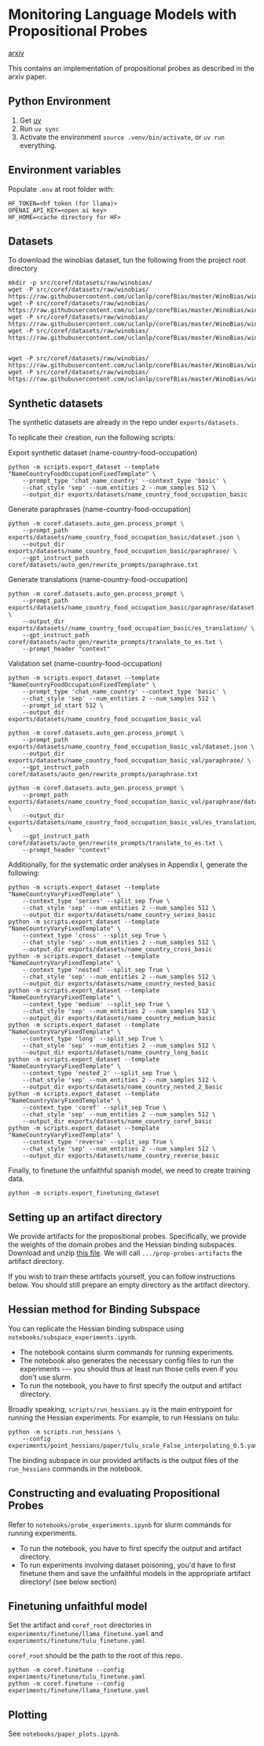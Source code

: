 # Monitoring Language Models with Propositional Probes

[arxiv](https://arxiv.org/abs/2406.19501)

This contains an implementation of propositional probes as described in the arxiv paper.

Python Environment
---
1. Get [uv](https://docs.astral.sh/uv/)
2. Run `uv sync`
3. Activate the environment `source .venv/bin/activate`, or `uv run` everything.


Environment variables
---
Populate `.env` at root folder with:
```
HF_TOKEN=<hf token (for llama)>
OPENAI_API_KEY=<open ai key>
HF_HOME=<cache directory for HF>
```


Datasets
---
To download the winobias dataset, tun the following from the project root directory
```
mkdir -p src/coref/datasets/raw/winobias/
wget -P src/coref/datasets/raw/winobias/ https://raw.githubusercontent.com/uclanlp/corefBias/master/WinoBias/wino/data/anti_stereotyped_type1.txt.dev
wget -P src/coref/datasets/raw/winobias/ https://raw.githubusercontent.com/uclanlp/corefBias/master/WinoBias/wino/data/pro_stereotyped_type1.txt.dev
wget -P src/coref/datasets/raw/winobias/ https://raw.githubusercontent.com/uclanlp/corefBias/master/WinoBias/wino/data/anti_stereotyped_type2.txt.dev
wget -P src/coref/datasets/raw/winobias/ https://raw.githubusercontent.com/uclanlp/corefBias/master/WinoBias/wino/data/pro_stereotyped_type2.txt.dev


wget -P src/coref/datasets/raw/winobias/ https://raw.githubusercontent.com/uclanlp/corefBias/master/WinoBias/wino/data/female_occupations.txt
wget -P src/coref/datasets/raw/winobias/ https://raw.githubusercontent.com/uclanlp/corefBias/master/WinoBias/wino/data/male_occupations.txt
```

## Synthetic datasets
The synthetic datasets are already in the repo under `exports/datasets`.

To replicate their creation, run the following scripts:

Export synthetic dataset (name-country-food-occupation)
```
python -m scripts.export_dataset --template "NameCountryFoodOccupationFixedTemplate" \
    --prompt_type 'chat_name_country' --context_type 'basic' \
    --chat_style 'sep' --num_entities 2 --num_samples 512 \
    --output_dir exports/datasets/name_country_food_occupation_basic
```

Generate paraphrases (name-country-food-occupation)
```
python -m coref.datasets.auto_gen.process_prompt \
    --prompt_path exports/datasets/name_country_food_occupation_basic/dataset.json \
    --output_dir exports/datasets/name_country_food_occupation_basic/paraphrase/ \
    --gpt_instruct_path coref/datasets/auto_gen/rewrite_prompts/paraphrase.txt
```

Generate translations (name-country-food-occupation)
```
python -m coref.datasets.auto_gen.process_prompt \
    --prompt_path exports/datasets/name_country_food_occupation_basic/paraphrase/dataset.json \
    --output_dir exports/datasets//name_country_food_occupation_basic/es_translation/ \
    --gpt_instruct_path coref/datasets/auto_gen/rewrite_prompts/translate_to_es.txt \
    --prompt_header "context"
```

Validation set (name-country-food-occupation)
```
python -m scripts.export_dataset --template "NameCountryFoodOccupationFixedTemplate" \
    --prompt_type 'chat_name_country' --context_type 'basic' \
    --chat_style 'sep' --num_entities 2 --num_samples 512 \
    --prompt_id_start 512 \
    --output_dir exports/datasets/name_country_food_occupation_basic_val

python -m coref.datasets.auto_gen.process_prompt \
    --prompt_path exports/datasets/name_country_food_occupation_basic_val/dataset.json \
    --output_dir exports/datasets/name_country_food_occupation_basic_val/paraphrase/ \
    --gpt_instruct_path coref/datasets/auto_gen/rewrite_prompts/paraphrase.txt

python -m coref.datasets.auto_gen.process_prompt \
    --prompt_path exports/datasets/name_country_food_occupation_basic_val/paraphrase/dataset.json \
    --output_dir exports/datasets/name_country_food_occupation_basic_val/es_translation/ \
    --gpt_instruct_path coref/datasets/auto_gen/rewrite_prompts/translate_to_es.txt \
    --prompt_header "context"
```

Additionally, for the systematic order analyses in Appendix I, generate the following:

```
python -m scripts.export_dataset --template "NameCountryVaryFixedTemplate" \
    --context_type 'series' --split_sep True \
    --chat_style 'sep' --num_entities 2 --num_samples 512 \
    --output_dir exports/datasets/name_country_series_basic
python -m scripts.export_dataset --template "NameCountryVaryFixedTemplate" \
    --context_type 'cross' --split_sep True \
    --chat_style 'sep' --num_entities 2 --num_samples 512 \
    --output_dir exports/datasets/name_country_cross_basic
python -m scripts.export_dataset --template "NameCountryVaryFixedTemplate" \
    --context_type 'nested' --split_sep True \
    --chat_style 'sep' --num_entities 2 --num_samples 512 \
    --output_dir exports/datasets/name_country_nested_basic
python -m scripts.export_dataset --template "NameCountryVaryFixedTemplate" \
    --context_type 'medium' --split_sep True \
    --chat_style 'sep' --num_entities 2 --num_samples 512 \
    --output_dir exports/datasets/name_country_medium_basic
python -m scripts.export_dataset --template "NameCountryVaryFixedTemplate" \
    --context_type 'long' --split_sep True \
    --chat_style 'sep' --num_entities 2 --num_samples 512 \
    --output_dir exports/datasets/name_country_long_basic
python -m scripts.export_dataset --template "NameCountryVaryFixedTemplate" \
    --context_type 'nested_2' --split_sep True \
    --chat_style 'sep' --num_entities 2 --num_samples 512 \
    --output_dir exports/datasets/name_country_nested_2_basic
python -m scripts.export_dataset --template "NameCountryVaryFixedTemplate" \
    --context_type 'coref' --split_sep True \
    --chat_style 'sep' --num_entities 2 --num_samples 512 \
    --output_dir exports/datasets/name_country_coref_basic
python -m scripts.export_dataset --template "NameCountryVaryFixedTemplate" \
    --context_type 'reverse' --split_sep True \
    --chat_style 'sep' --num_entities 2 --num_samples 512 \
    --output_dir exports/datasets/name_country_reverse_basic
```

Finally, to finetune the unfaithful spanish model, we need to create training data.
```
python -m scripts.export_finetuning_dataset
```

Setting up an artifact directory
---
We provide artifacts for the propositional probes. Specifically, we provide the weights of the domain probes and the Hessian binding subspaces. Download and unzip [this file](https://drive.google.com/file/d/18kUAUXCycDCp6G9tYx78IAACd38L3dwO/view?usp=sharing). We will call `.../prop-probes-artifacts` the artifact directory.

If you wish to train these artifacts yourself, you can follow instructions below. You should still prepare an empty directory as the artifact directory.


Hessian method for Binding Subspace
---
You can replicate the Hessian binding subspace using `notebooks/subspace_experiments.ipynb`. 

- The notebook contains slurm commands for running experiments. 
- The notebook also generates the necessary config files to run the experiments --- you should thus at least run those cells even if you don't use slurm. 
- To run the notebook, you have to first specify the output and artifact directory.

Broadly speaking, `scripts/run_hessians.py` is the main entrypoint for running the Hessian experiments. For example, to run Hessians on tulu:
```
python -m scripts.run_hessians \
    --config experiments/point_hessians/paper/tulu_scale_False_interpolating_0.5.yaml
```
The binding subspace in our provided artifacts is the output files of the `run_hessians` commands in the notebook.


Constructing and evaluating Propositional Probes
---
Refer to `notebooks/probe_experiments.ipynb` for slurm commands for running experiments.

- To run the notebook, you have to first specify the output and artifact directory.
- To run experiments involving dataset poisoning, you'd have to first finetune them and save the unfaithful models in the appropriate artifact directory! (see below section)

Finetuning unfaithful model
---
Set the artifact and `coref_root` directories in `experiments/finetune/llama_finetune.yaml` and `experiments/finetune/tulu_finetune.yaml`

`coref_root` should be the path to the root of this repo.

```
python -m coref.finetune --config experiments/finetune/tulu_finetune.yaml
python -m coref.finetune --config experiments/finetune/llama_finetune.yaml
```

Plotting
---
See `notebooks/paper_plots.ipynb`.

